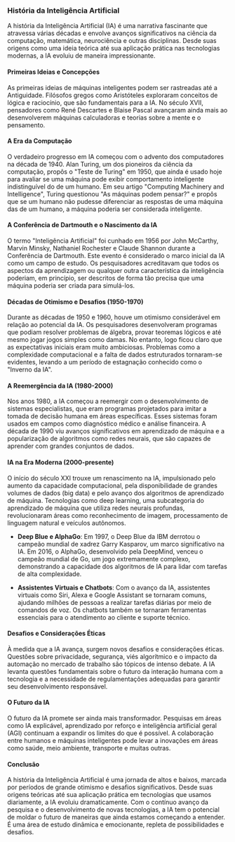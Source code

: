 ### História da Inteligência Artificial

A história da Inteligência Artificial (IA) é uma narrativa fascinante que atravessa várias décadas e envolve avanços significativos na ciência da computação, matemática, neurociência e outras disciplinas. Desde suas origens como uma ideia teórica até sua aplicação prática nas tecnologias modernas, a IA evoluiu de maneira impressionante.

#### Primeiras Ideias e Concepções

As primeiras ideias de máquinas inteligentes podem ser rastreadas até a Antiguidade. Filósofos gregos como Aristóteles exploraram conceitos de lógica e raciocínio, que são fundamentais para a IA. No século XVII, pensadores como René Descartes e Blaise Pascal avançaram ainda mais ao desenvolverem máquinas calculadoras e teorias sobre a mente e o pensamento.

#### A Era da Computação

O verdadeiro progresso em IA começou com o advento dos computadores na década de 1940. Alan Turing, um dos pioneiros da ciência da computação, propôs o "Teste de Turing" em 1950, que ainda é usado hoje para avaliar se uma máquina pode exibir comportamento inteligente indistinguível do de um humano. Em seu artigo "Computing Machinery and Intelligence", Turing questionou "As máquinas podem pensar?" e propôs que se um humano não pudesse diferenciar as respostas de uma máquina das de um humano, a máquina poderia ser considerada inteligente.

#### A Conferência de Dartmouth e o Nascimento da IA

O termo "Inteligência Artificial" foi cunhado em 1956 por John McCarthy, Marvin Minsky, Nathaniel Rochester e Claude Shannon durante a Conferência de Dartmouth. Este evento é considerado o marco inicial da IA como um campo de estudo. Os pesquisadores acreditavam que todos os aspectos da aprendizagem ou qualquer outra característica da inteligência poderiam, em princípio, ser descritos de forma tão precisa que uma máquina poderia ser criada para simulá-los.

#### Décadas de Otimismo e Desafios (1950-1970)

Durante as décadas de 1950 e 1960, houve um otimismo considerável em relação ao potencial da IA. Os pesquisadores desenvolveram programas que podiam resolver problemas de álgebra, provar teoremas lógicos e até mesmo jogar jogos simples como damas. No entanto, logo ficou claro que as expectativas iniciais eram muito ambiciosas. Problemas como a complexidade computacional e a falta de dados estruturados tornaram-se evidentes, levando a um período de estagnação conhecido como o "Inverno da IA".

#### A Reemergência da IA (1980-2000)

Nos anos 1980, a IA começou a reemergir com o desenvolvimento de sistemas especialistas, que eram programas projetados para imitar a tomada de decisão humana em áreas específicas. Esses sistemas foram usados em campos como diagnóstico médico e análise financeira. A década de 1990 viu avanços significativos em aprendizado de máquina e a popularização de algoritmos como redes neurais, que são capazes de aprender com grandes conjuntos de dados.

#### IA na Era Moderna (2000-presente)

O início do século XXI trouxe um renascimento na IA, impulsionado pelo aumento da capacidade computacional, pela disponibilidade de grandes volumes de dados (big data) e pelo avanço dos algoritmos de aprendizado de máquina. Tecnologias como deep learning, uma subcategoria do aprendizado de máquina que utiliza redes neurais profundas, revolucionaram áreas como reconhecimento de imagem, processamento de linguagem natural e veículos autônomos.

- **Deep Blue e AlphaGo**: Em 1997, o Deep Blue da IBM derrotou o campeão mundial de xadrez Garry Kasparov, um marco significativo na IA. Em 2016, o AlphaGo, desenvolvido pela DeepMind, venceu o campeão mundial de Go, um jogo extremamente complexo, demonstrando a capacidade dos algoritmos de IA para lidar com tarefas de alta complexidade.

- **Assistentes Virtuais e Chatbots**: Com o avanço da IA, assistentes virtuais como Siri, Alexa e Google Assistant se tornaram comuns, ajudando milhões de pessoas a realizar tarefas diárias por meio de comandos de voz. Os chatbots também se tornaram ferramentas essenciais para o atendimento ao cliente e suporte técnico.

#### Desafios e Considerações Éticas

À medida que a IA avança, surgem novos desafios e considerações éticas. Questões sobre privacidade, segurança, viés algorítmico e o impacto da automação no mercado de trabalho são tópicos de intenso debate. A IA levanta questões fundamentais sobre o futuro da interação humana com a tecnologia e a necessidade de regulamentações adequadas para garantir seu desenvolvimento responsável.

#### O Futuro da IA

O futuro da IA promete ser ainda mais transformador. Pesquisas em áreas como IA explicável, aprendizado por reforço e inteligência artificial geral (AGI) continuam a expandir os limites do que é possível. A colaboração entre humanos e máquinas inteligentes pode levar a inovações em áreas como saúde, meio ambiente, transporte e muitas outras.

#### Conclusão

A história da Inteligência Artificial é uma jornada de altos e baixos, marcada por períodos de grande otimismo e desafios significativos. Desde suas origens teóricas até sua aplicação prática em tecnologias que usamos diariamente, a IA evoluiu dramaticamente. Com o contínuo avanço da pesquisa e o desenvolvimento de novas tecnologias, a IA tem o potencial de moldar o futuro de maneiras que ainda estamos começando a entender. É uma área de estudo dinâmica e emocionante, repleta de possibilidades e desafios.